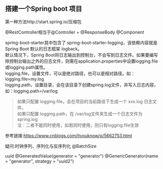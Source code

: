 ## 搭建一个Spring boot 项目
第一种方法http://start.spring.io/压缩包

@RestController相当于@Controller + @ResponseBody
@Component 

spring-boot-starter其中包含了 spring-boot-starter-logging，该依赖内容就是 Spring Boot 默认的日志框架 logback。  
默认情况下，Spring Boot将日志输出到控制台，不会写到日志文件。如果要编写除控制台输出之外的日志文件，则需在application.properties中设置logging.file或logging.path属性。 <br>
logging.file，设置文件，可以是绝对路径，也可以是相对路径。如：logging.file=my.log  
logging.path，设置目录，会在该目录下创建spring.log文件，并写入日志内容，如：logging.path=/var/log  
> 如果只配置 logging.file，会在项目的当前路径下生成一个 xxx.log 日志文件。 <br> 
如果只配置 logging.path，在 /var/log文件夹生成一个日志文件为 spring.log  
注：二者不能同时使用，如若同时使用，则只有logging.file生效





参考链接:https://www.cnblogs.com/ityouknow/p/5662753.html

疑问:时钟序列、序列化与反序列化
@BatchSize

uuid
@GeneratedValue(generator = "generator")
@GenericGenerator(name = "generator", strategy = "uuid2")
